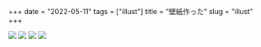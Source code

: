 +++
date = "2022-05-11"
tags = ["illust"]
title = "壁紙作った"
slug = "illust"
+++

![](/img/wall/a.png)
![](/img/wall/b.png)
![](/img/wall/c.png)
![](/img/wall/d.png)
